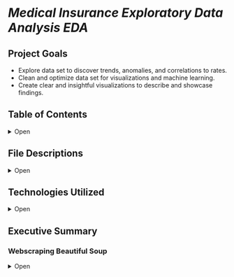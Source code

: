 

# *Medical Insurance Exploratory Data Analysis EDA*

## Project Goals 

- Explore data set to discover trends, anomalies, and correlations to rates.
- Clean and optimize data set for visualizations and machine learning.
- Create clear and insightful visualizations to describe and showcase findings.



## Table of Contents

<details>
    <summary>Open</summary>

        1. File Descriptions
        2. Technologies Used
        3. Executive Summary

</details>

## File Descriptions

<details>
    <summary>Open</summary>

- insurance.csv: data pre-clean
- Medical Insurance Project.ipynb: Jupyter Notebook on data analysis

</details>

## Technologies Utilized

<details>
    <summary>Open</summary>

        1. Python3
        2. Pandas
        3. Matplotlib
        4. Seaborn
        5. Sci-py
        6. Numpy
        7. sci-kit learn
</details>

 ## Executive Summary

### Webscraping Beautiful Soup
<details>
    <summary>Open</summary>
    <h3>Data Cleaning</h3>
    <h4>Primary Goal</h4>
    <p>The goals I set out for in this project was to collaborate with data scientist, Jeremy Cruzado on a portfolio piece that showcases a range of our knowledge and ability. Futhermore I set out to create value for those who are interested in investing into medical insurance, helping them understand the variables and features that contribute to the pricing model. This is a high level overview and not specific to one company or a one solution that speaks for all companies. </p>
  

### Library Imports
<details>
    <summary>Part 1</summary>
    <h3>Importing required libraries and loading into dataframe</h3>
    <p>The required libraries included the utilization of primarily pandas, numpy, matplotlibi, and seaborn. The inclusion of sklearn was for preprocessing.</p>

</details>

<details>
    <summary>Part 2</summary>
    <h3>Early EDA</h3>
    <p>This portion focused primarily on understanding the key statistics and evaluation of the dataframe. These findings were as follows:
    <h5>Max Values</h5>
<img src="https://github.com/AlignedMind/Pokedex_EDA_Project/blob/master/Analysis_Images/attack_violin.png?raw=true" alt="Attack Violin Plot">
    The max values represent the highest values in each feature.
    <h5>Min Values</h5>
<img src="https://github.com/AlignedMind/Pokedex_EDA_Project/blob/master/Analysis_Images/speed_violin.png?raw=true" alt="Speed Violin Plot">
    The min values represent the lowest values in each feature.
    <h5>Average Values</h5>
<img src="https://github.com/AlignedMind/Pokedex_EDA_Project/blob/master/Analysis_Images/speed_violin.png?raw=true" alt="Speed Violin Plot">
    The average values represent the averages of all the values in each feature.
</details>
<details>
    <summary>Part 3</summary>
    <h3>Further Eda</h3>
    <h5>Physical Sweeper Plot of all 18 types</h5>
<img src="https://github.com/AlignedMind/Pokedex_EDA_Project/blob/master/Analysis_Images/ps_barplot.png?raw=true" alt="Physical Sweeper Bar Plot">
    The Dragon, Fighting, Fire and Electric are all types that were previously identified for having high attack, high speed, or a combination of both. I want to further explore this data to see if there is a trend. Particularly types having high affinities in the features I created that comprise of stat combinations.
    <h5>Special Sweeper Plot of all 18 types</h5>
<img src="https://github.com/AlignedMind/Pokedex_EDA_Project/blob/master/Analysis_Images/ss_barplot.png?raw=true" alt="Special Sweeper Bar Plot">
    The combined median values for Sp. Attack and Speed are represented here. Dragon appears once again near the top of the stack and Bug towards the bottom.
    <h5>Wall Bar Plot of all 18 types</h5>
<img src="https://github.com/AlignedMind/Pokedex_EDA_Project/blob/master/Analysis_Images/wall_barplot.png?raw=true" alt="Wall Bar Plot">
    A "Wall" represents a species Health, Defense and Sp. Defense values. Dragon makes another appearance. So far we have represented all of the possible stat values and Dragon has appeared. However lets explore the two remaining arch-types for a through anaylsis.
    <h5>Physical Tank Bar Plot of all 18 types</h5>
<img src="https://github.com/AlignedMind/Pokedex_EDA_Project/blob/master/Analysis_Images/pt_barplot.png?raw=true" alt="Physical Tank Bar Plot">
    Dragon again rounds out the top 5.
    <h5>Special Tank Bar Plot of all 18 types</h5>
<img src="https://github.com/AlignedMind/Pokedex_EDA_Project/blob/master/Analysis_Images/st_barplot.png?raw=true" alt="Special Tank Bar Plot">
</p>
    In this last plot Dragon again rounds out the upper third of the bar plot. I collected the data based on the type placement and trends. To create a new dataframe with those findings.
    <h5>Type Plotting against Favorable and Unfavorable feature.</h5>
<img src="https://github.com/AlignedMind/Pokedex_EDA_Project/blob/master/Analysis_Images/point_plot.png?raw=true" alt="PairGrid">
</details>

<details>
    <summary>Part 4</summary>
    <h3>Summarizing Findings</h3>
    <h4>Do pokemon types influence stat distributions ?</h4>
    <p>
    After evaluating the data and you can see that pokemon types do heavily influence stat distributions. The Development team at Game Freak heavily favorites <b>Dragon</b> type pokemon where as they do not favor <b>Bug</b> type pokemon. <b>Water</b> type they appear to be indifferent on as they have no favorable or unfavorable arch-types based on median values.
    <h4>Are those pokemon types more favorable when it comes to stat distributions</h4>
    <p>This question was an interesting one to answer as select types appear in the upper third of the stat distributions. Notably Dragon, Ice, Electric, Steel, Rock, and Fire. These types represent high stat distributions and more appearances in the favorable third, less while showing up less in the unfavorable third of the barplots. Dragon type being the only exception, being that they do not make any appearance other than in favorable. This leads me to the "balanced" types those are types that make equal appearances in both favorable and unfavorable those are, Ground, Flying, Fairy, Fighting, and Psychic. Then they're the unfavorable, those of which I believe can be explored further by the GameFreak. These types include, Poison, Normal, Grass, Bug, Ghost, and Dark. Then there is Water the only type that is neither favorable or unfavorable.</p>
    <h4>"What suggestions could be proposed from the findings on this dataset"</h4>
    <p>When exploring this data and understanding the bias, trends and distribution of data I began to look more towards the amount of pokemon released each generation.</p>
    <div>
    <img src="https://github.com/AlignedMind/Pokedex_EDA_Project/blob/master/Analysis_Images/pokedex_count.png?raw=true" alt="Pokedex Count">
    </div>
    I saw that they was a trend of rise and fall with the introduction of new species. After generation five there was a major decline and a stagnation in the number of new pokemon released. Which leads me to showcase those pokemon that have unfavorable stat distributions, this analysis showcased that types influence stats and those stats impact how well a pokemon can perform in battle. Poison, Normal, Grass, Bug, Ghost, and Dark pokemon should be more heavily focused on perhaps combining types that are unfavorable and those that are favorable.
</details>
    <details>
    <summary>Part 5</summary>
    <h3>Closing Thoughts</h3>
    <p> This project I hope can produce value for GameFreak and Nintendo when developing their next game. I seek to revisit this project and performing machine learning on the features. To perhaps predict base stat distributions on unreleased pokemon by exploring type combinations using MLR or Neural Networks to predict what stats can be increased for each type to shift them into a more favorable position, while not over powering them like dragon types have been and currently are. 
    </p>
</details>
